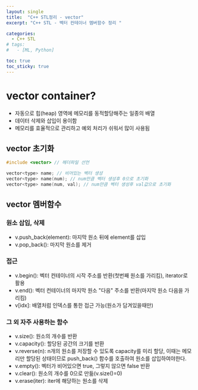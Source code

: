 ```yaml
---
layout: single
title:  "C++ STL정리 - vector"
excerpt: "C++ STL - 벡터 컨테이너 멤버함수 정리 "

categories:
  - C++ STL
# tags:
#   - [ML, Python]

toc: true
toc_sticky: true
---
```


# vector container?
- 자동으로 힙(heap) 영역에 메모리를 동적할당해주는 일종의 배열
- 데이터 삭제와 삽입이 용이함
- 메모리를 효율적으로 관리하고 예외 처리가 쉬워서 많이 사용됨


## vector 초기화
```c
#include <vector> // 헤더파일 선언

vector<type> name; // 비어있는 벡터 생성
vector<type> name(num); // num만큼 벡터 생성후 0으로 초기화
vector<type> name(num, val); // num만큼 벡터 생성후 val값으로 초기화
```

## vector 멤버함수

### 원소 삽입, 삭제
- v.push_back(element): 마지막 원소 뒤에 element를 삽입
- v.pop_back(): 마지막 원소를 제거

### 접근
- v.begin(): 벡터 컨테이너의 시작 주소를 반환(첫번째 원소를 가리킴), iterator로 활용
- v.end(): 벡터 컨테이너의 마지막 원소 "다음" 주소를 반환(마지막 원소 다음을 가리킴)
- v[idx]: 배열처럼 인덱스를 통한 접근 가능(원소가 담겨있을때만)

### 그 외 자주 사용하는 함수
- v.size(): 원소의 개수를 반환
- v.capacity(): 할당된 공간의 크기를 반환
- v.reverse(n): n개의 원소를 저장할 수 있도록 capacity를 미리 할당, 이때는 메모리만 할당된 상태이므로 push_back() 함수를 호출하여 원소를 삽입하여야한다.
- v.empty(): 벡터가 비어있으면 true, 그렇지 않으면 false 반환
- v.clear(): 원소의 개수를 0으로 만듦(v.size()=0)
- v.erase(iter): iter에 해당하는 원소를 삭제



